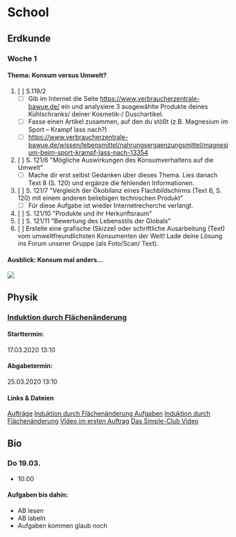 # School
## Erdkunde
### Woche 1
#### Thema: Konsum versus Umwelt?
1. [ ] S.119/2
   - [ ] Gib im Internet die Seite https://www.verbraucherzentrale-bawue.de/ ein und analysiere 3 ausgewählte Produkte deines Kühlschranks/ deiner Kosmetik-/ Duschartikel.
   - [ ] Fasse einen Artikel zusammen, auf den du stößt (z.B. Magnesium im Sport – Krampf lass nach?)
   - [ ] https://www.verbraucherzentrale-bawue.de/wissen/lebensmittel/nahrungsergaenzungsmittel/magnesium-beim-sport-krampf-lass-nach-13354
2. [ ] S. 121/6 "Mögliche Auswirkungen des Konsumverhaltens auf die Umwelt"
   - [ ] Mache dir erst selbst Gedanken über dieses Thema. Lies danach Text 8 (S. 120) und ergänze die fehlenden Informationen.
3. [ ] S. 121/7 "Vergleich der Ökobilanz eines Flachbildschirms (Text 6, S. 120) mit einem anderen beliebigen technischen Produkt"
   - [ ] Für diese Aufgabe ist wieder Internetrecherche verlangt.
4. [ ] S. 121/10 "Produkte und ihr Herkunftsraum"
5. [ ] S. 121/11 "Bewertung des Lebensstils der Globals"
6. [ ] Erstelle eine grafische (Skizze) oder schriftliche Ausarbeitung (Text) vom umweltfreundlichsten Konsumenten der Welt! Lade deine Lösung ins Forum unserer Gruppe (als Foto/Scan/ Text).

#### Ausblick: Konsum mal anders...
![](https://www.tagesschau.de/multimedia/bilder/corona-malaga-101~_v-videowebl.jpg)
## Physik
### [Induktion durch Flächenänderung](https://emgneuenstadt.de/iserv/exercise/show/38)
#### Starttermin:
17.03.2020 13:10
#### Abgabetermin:
25.03.2020 13:10
#### Links & Dateien
[Aufträge](https://emgneuenstadt.de/iserv/exercise/file/131)
[Induktion durch Flächenänderung Aufgaben](https://emgneuenstadt.de/iserv/exercise/file/133)
[Induktion durch Flächenänderung](https://emgneuenstadt.de/iserv/exercise/file/132)
[Video im ersten Auftrag](https://emgneuenstadt.de/iserv/exercise/file/130)
[Das Simple-Club Video](https://www.youtube.com/watch?v=9pQsN4J62kE)

## Bio
### Do 19.03.
- 10:00
#### Aufgaben bis dahin:
- AB lesen
- AB labeln
- Aufgaben kommen glaub noch
<!--stackedit_data:
eyJoaXN0b3J5IjpbNjIyMDM3NDEwXX0=
-->
